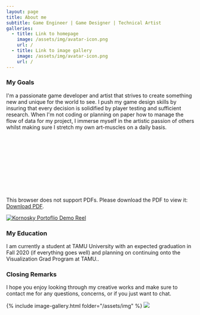 ```yaml
---
layout: page
title: About me
subtitle: Game Engineer | Game Designer | Technical Artist
galleries:
  - title: Link to homepage
    image: /assets/img/avatar-icon.png
    url: /
  - title: Link to image gallery
    image: /assets/img/avatar-icon.png
    url: /
---
```


### My Goals

I'm a passionate game developer and artist that strives to create something new and unique for the world to see. I push my game design skills by insuring that every decision is solidified by player testing and sufficient research. When I'm not coding or planning on paper how to manage the flow of data for my project, I immerse myself in the artistic passion of others whilst making sure I stretch my own art-muscles on a daily basis. 

<object data="http://kornosky.github.io/assets/img/ChristopherKornoskyResume2020.pdf" type="application/pdf" width="700px" height="700px">
    <embed src="http://kornosky.github.io/assets/img/ChristopherKornoskyResume2020.pdf">
        <p>This browser does not support PDFs. Please download the PDF to view it: <a href="http://kornosky.github.io/assets/img/ChristopherKornoskyResume2020.pdf">Download PDF</a>.</p>
    </embed>
</object>

<!---
http://embedyoutube.org/
-->
[![Kornosky Portoflio Demo Reel](http://img.youtube.com/vi/XgL42c2crBM/0.jpg)](http://www.youtube.com/watch?v=XgL42c2crBM "Kornosky Portoflio Demo Reel")

### My Education

I am currently a student at TAMU University with an expected graduation in Fall 2020 (if everything goes well) and planning on continuing onto the Visualization Grad Program at TAMU.. 

### Closing Remarks


I hope you enjoy looking through my creative works and make sure to contact me for any questions, concerns, or if you just want to chat. 

{% include image-gallery.html folder="/assets/img" %}
![](https://www.youtube.com/watch?v=Ptk_1Dc2iPY)